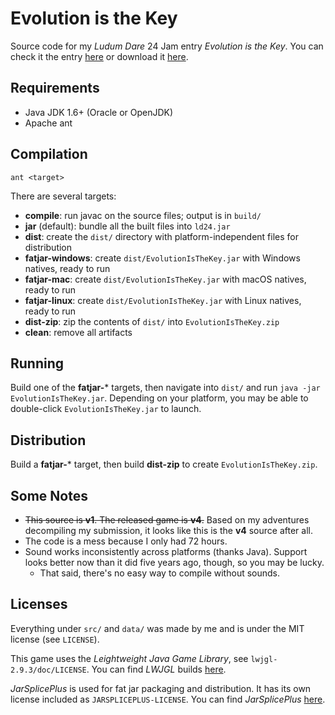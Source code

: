 # Evolution is the Key

Source code for my _Ludum Dare_ 24 Jam entry _Evolution is the Key_.
You can check it the entry
[here](http://www.ludumdare.com/compo/ludum-dare-24/?action=preview&uid=16438)
or download it
[here](https://44d-again-again.itch.io/evolution-is-the-key).

## Requirements

  * Java JDK 1.6+ (Oracle or OpenJDK)
  * Apache ant

## Compilation

```
ant <target>
```

There are several targets:

  * **compile**: run javac on the source files; output is in `build/`
  * **jar** (default): bundle all the built files into `ld24.jar`
  * **dist**: create the `dist/` directory with platform-independent files for distribution
  * **fatjar-windows**: create `dist/EvolutionIsTheKey.jar` with Windows natives, ready to run
  * **fatjar-mac**: create `dist/EvolutionIsTheKey.jar` with macOS natives, ready to run
  * **fatjar-linux**: create `dist/EvolutionIsTheKey.jar` with Linux natives, ready to run
  * **dist-zip**: zip the contents of `dist/` into `EvolutionIsTheKey.zip`
  * **clean**: remove all artifacts

## Running

Build one of the **fatjar-*** targets, then navigate into `dist/` and run
`java -jar EvolutionIsTheKey.jar`. Depending on your platform, you may be able
to double-click `EvolutionIsTheKey.jar` to launch.

## Distribution

Build a **fatjar-*** target, then build **dist-zip** to create
`EvolutionIsTheKey.zip`.

## Some Notes

  * ~~This source is **v1**. The released game is **v4**.~~ Based on my
    adventures decompiling my submission, it looks like this is the **v4**
    source after all.
  * The code is a mess because I only had 72 hours.
  * Sound works inconsistently across platforms (thanks Java). Support looks
    better now than it did five years ago, though, so you may be lucky.
      * That said, there's no easy way to compile without sounds.

## Licenses

Everything under `src/` and `data/` was made by me and is under the MIT license
(see `LICENSE`).

This game uses the _Leightweight Java Game Library_, see
`lwjgl-2.9.3/doc/LICENSE`. You can find _LWJGL_ builds
[here](http://legacy.lwjgl.org).

_JarSplicePlus_ is used for fat jar packaging and distribution. It has its own
license included as `JARSPLICEPLUS-LICENSE`. You can find _JarSplicePlus_
[here](https://github.com/lquesada/JarSplicePlus).
